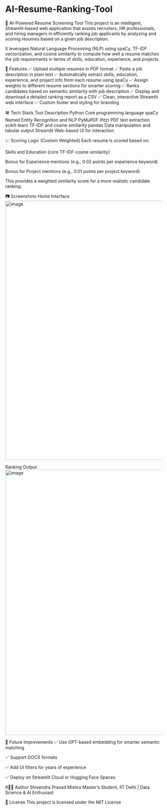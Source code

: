 # AI-Resume-Ranking-Tool
🧠 AI-Powered Resume Screening Tool
This project is an intelligent, Streamlit-based web application that assists recruiters, HR professionals, and hiring managers in efficiently ranking job applicants by analyzing and scoring resumes based on a given job description.

It leverages Natural Language Processing (NLP) using spaCy, TF-IDF vectorization, and cosine similarity to compute how well a resume matches the job requirements in terms of skills, education, experience, and projects.

🚀 Features
✅ Upload multiple resumes in PDF format
✅ Paste a job description in plain text
✅ Automatically extract skills, education, experience, and project info from each resume using spaCy
✅ Assign weights to different resume sections for smarter scoring
✅ Ranks candidates based on semantic similarity with job description
✅ Display and download a detailed ranking report as a CSV
✅ Clean, interactive Streamlit web interface
✅ Custom footer and styling for branding

🛠️ Tech Stack
Tool	Description
Python	Core programming language
spaCy	Named Entity Recognition and NLP
PyMuPDF (fitz)	PDF text extraction
scikit-learn	TF-IDF and cosine similarity
pandas	Data manipulation and tabular output
Streamlit	Web-based UI for interaction

📈 Scoring Logic (Custom Weighted)
Each resume is scored based on:

Skills and Education (core TF-IDF cosine similarity)

Bonus for Experience mentions (e.g., 0.02 points per experience keyword)

Bonus for Project mentions (e.g., 0.01 points per project keyword)

This provides a weighted similarity score for a more realistic candidate ranking.

📷 Screenshots
Home Interface	
<img width="1050" height="832" alt="image" src="https://github.com/user-attachments/assets/c9feb849-9603-4d59-948c-f0745a4a325b" />


Ranking Output
<img width="1034" height="852" alt="image" src="https://github.com/user-attachments/assets/c70cc595-53f9-48f3-b945-ffb60663735c" />

📌 Future Improvements
✅ Use GPT-based embedding for smarter semantic matching

✅ Support DOCX formats

✅ Add UI filters for years of experience

✅ Deploy on Streamlit Cloud or Hugging Face Spaces



#👨‍💻 Author
Shivendra Prasad Mishra
Master’s Student, IIT Delhi | Data Science & AI Enthusiast

📄 License
This project is licensed under the MIT License 
